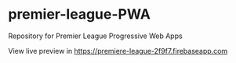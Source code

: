 # premier-league-PWA
Repository for Premier League Progressive Web Apps

View live preview in https://premiere-league-2f9f7.firebaseapp.com
